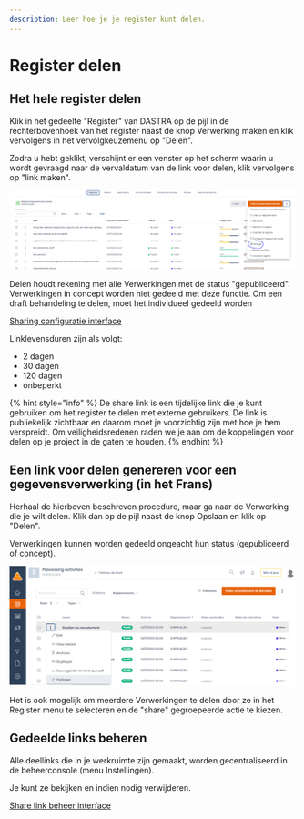 ```yaml
---
description: Leer hoe je je register kunt delen.
---
```


# Register delen

## Het hele register delen

Klik in het gedeelte "Register" van DASTRA op de pijl in de rechterbovenhoek van het register naast de knop Verwerking maken en klik vervolgens in het vervolgkeuzemenu op "Delen".

Zodra u hebt geklikt, verschijnt er een venster op het scherm waarin u wordt gevraagd naar de vervaldatum van de link voor delen, klik vervolgens op "link maken".

![](<../../.gitbook/assets/image (180).png>)



Delen houdt rekening met alle Verwerkingen met de status "gepubliceerd". Verwerkingen in concept worden niet gedeeld met deze functie. Om een draft behandeling te delen, moet het individueel gedeeld worden &#x20;

[Sharing configuratie interface](<../../.gitbook/assets/image (178).png>)

Linklevensduren zijn als volgt:&#x20;

* 2 dagen &#x20;
* 30 dagen
* 120 dagen
* onbeperkt

{% hint style="info" %}
De share link is een tijdelijke link die je kunt gebruiken om het register te delen met externe gebruikers. De link is publiekelijk zichtbaar en daarom moet je voorzichtig zijn met hoe je hem verspreidt. Om veiligheidsredenen raden we je aan om de koppelingen voor delen op je project in de gaten te houden.
{% endhint %}

## **Een link voor delen genereren voor een gegevensverwerking** (in het Frans)

Herhaal de hierboven beschreven procedure, maar ga naar de Verwerking die je wilt delen. Klik dan op de pijl naast de knop Opslaan en klik op "Delen".

Verwerkingen kunnen worden gedeeld ongeacht hun status (gepubliceerd of concept).

![](<../../.gitbook/assets/image (18) (1).png>)

Het is ook mogelijk om meerdere Verwerkingen te delen door ze in het Register menu te selecteren en de "share" gegroepeerde actie te kiezen.&#x20;



## Gedeelde links beheren

Alle deellinks die in je werkruimte zijn gemaakt, worden gecentraliseerd in de beheerconsole (menu Instellingen).&#x20;

Je kunt ze bekijken en indien nodig verwijderen.

[Share link beheer interface](<../../.gitbook/assets/image (179).png>)